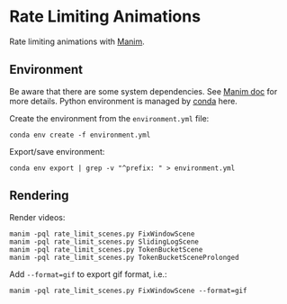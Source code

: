 # Rate Limiting Animations

Rate limiting animations with [Manim](https://github.com/ManimCommunity/manim/).

## Environment

Be aware that there are some system dependencies. See [Manim doc](https://docs.manim.community/en/stable/installation.html) for more details. 
Python environment is managed by [conda](https://docs.conda.io/projects/conda/en/latest/user-guide/tasks/manage-environments.html) here.

Create the environment from the `environment.yml` file:

```shell
conda env create -f environment.yml
```

Export/save environment:

```shell
conda env export | grep -v "^prefix: " > environment.yml
```

## Rendering

Render videos:

```shell
manim -pql rate_limit_scenes.py FixWindowScene
manim -pql rate_limit_scenes.py SlidingLogScene
manim -pql rate_limit_scenes.py TokenBucketScene
manim -pql rate_limit_scenes.py TokenBucketSceneProlonged
```

Add `--format=gif` to export gif format, i.e.:

```
manim -pql rate_limit_scenes.py FixWindowScene --format=gif
```